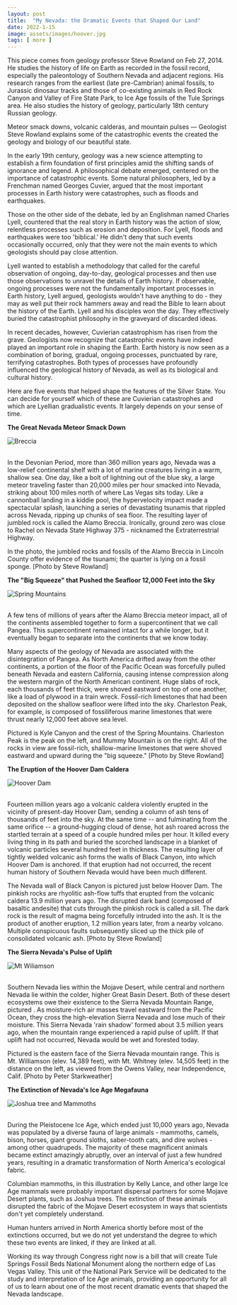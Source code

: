 ```yaml
---
layout: post
title:  "My Nevada: the Dramatic Events that Shaped Our Land"
date: 2022-1-15
image: assets/images/hoover.jpg
tags: [ more ]
---
```


This piece comes from geology professor Steve Rowland on Feb 27, 2014. He studies the history of life on Earth as recorded in the fossil record, especially the paleontology of Southern Nevada and adjacent regions. His research ranges from the earliest (late pre-Cambrian) animal fossils, to Jurassic dinosaur tracks and those of co-existing animals in Red Rock Canyon and Valley of Fire State Park, to Ice Age fossils of the Tule Springs area. He also studies the history of geology, particularly 18th century Russian geology. 

Meteor smack downs, volcanic calderas, and mountain pulses — Geologist Steve Rowland explains some of the catastrophic events the created the geology and biology of our beautiful state.

In the early 19th century, geology was a new science attempting to establish a firm foundation of first principles amid the shifting sands of ignorance and legend. A philosophical debate emerged, centered on the importance of catastrophic events. Some natural philosophers, led by a Frenchman named Georges Cuvier, argued that the most important processes in Earth history were catastrophes, such as floods and earthquakes.

Those on the other side of the debate, led by an Englishman named Charles Lyell, countered that the real story in Earth history was the action of slow, relentless processes such as erosion and deposition. For Lyell, floods and earthquakes were too 'biblical.' He didn't deny that such events occasionally occurred, only that they were not the main events to which geologists should pay close attention.

Lyell wanted to establish a methodology that called for the careful observation of ongoing, day-to-day, geological processes and then use those observations to unravel the details of Earth history. If observable, ongoing processes were not the fundamentally important processes in Earth history, Lyell argued, geologists wouldn't have anything to do - they may as well put their rock hammers away and read the Bible to learn about the history of the Earth. Lyell and his disciples won the day. They effectively buried the catastrophist philosophy in the graveyard of discarded ideas.

In recent decades, however, Cuvierian catastrophism has risen from the grave. Geologists now recognize that catastrophic events have indeed played an important role in shaping the Earth. Earth history is now seen as a combination of boring, gradual, ongoing processes, punctuated by rare, terrifying catastrophes. Both types of processes have profoundly influenced the geological history of Nevada, as well as its biological and cultural history.

Here are five events that helped shape the features of the Silver State. You can decide for yourself which of these are Cuvierian catastrophes and which are Lyellian gradualistic events. It largely depends on your sense of time.

**The Great Nevada Meteor Smack Down**

<div><img src="/assets/images/1_Alamo Breccia_web.jpg" class="img-fluid" alt="Breccia" /></div><br>

In the Devonian Period, more than 360 million years ago, Nevada was a low-relief continental shelf with a lot of marine creatures living in a warm, shallow sea. One day, like a bolt of lightning out of the blue sky, a large meteor traveling faster than 20,000 miles per hour smacked into Nevada, striking about 100 miles north of where Las Vegas sits today. Like a cannonball landing in a kiddie pool, the hypervelocity impact made a spectacular splash, launching a series of devastating tsunamis that rippled across Nevada, ripping up chunks of sea floor. The resulting layer of jumbled rock is called the Alamo Breccia. Ironically, ground zero was close to Rachel on Nevada State Highway 375 - nicknamed the Extraterrestrial Highway.

In the photo, the jumbled rocks and fossils of the Alamo Breccia in Lincoln County offer evidence of the tsunami; the quarter is lying on a fossil sponge. [Photo by Steve Rowland] 

**The "Big Squeeze" that Pushed the Seafloor 12,000 Feet into the Sky**

<div><img src="/assets/images/2_Crest of Spring Mountains with clouds_web.jpg" class="img-fluid" alt="Spring Mountains" /></div><br>

A few tens of millions of years after the Alamo Breccia meteor impact, all of the continents assembled together to form a supercontinent that we call Pangea. This supercontinent remained intact for a while longer, but it eventually began to separate into the continents that we know today.

Many aspects of the geology of Nevada are associated with the disintegration of Pangea. As North America drifted away from the other continents, a portion of the floor of the Pacific Ocean was forcefully pulled beneath Nevada and eastern California, causing intense compression along the western margin of the North American continent. Huge slabs of rock, each thousands of feet thick, were shoved eastward on top of one another, like a load of plywood in a train wreck. Fossil-rich limestones that had been deposited on the shallow seafloor were lifted into the sky. Charleston Peak, for example, is composed of fossiliferous marine limestones that were thrust nearly 12,000 feet above sea level.

Pictured is Kyle Canyon and the crest of the Spring Mountains. Charleston Peak is the peak on the left, and Mummy Mountain is on the right. All of the rocks in view are fossil-rich, shallow-marine limestones that were shoved eastward and upward during the "big squeeze." [Photo by Steve Rowland]

**The Eruption of the Hoover Dam Caldera**

<div><img src="/assets/images/3_Tuff of Hoover Dam_web.jpg" class="img-fluid" alt="Hoover Dam" /></div><br>

Fourteen million years ago a volcanic caldera violently erupted in the vicinity of present-day Hoover Dam, sending a column of ash tens of thousands of feet into the sky. At the same time -- and fulminating from the same orifice -- a ground-hugging cloud of dense, hot ash roared across the startled terrain at a speed of a couple hundred miles per hour. It killed every living thing in its path and buried the scorched landscape in a blanket of volcanic particles several hundred feet in thickness. The resulting layer of tightly welded volcanic ash forms the walls of Black Canyon, into which Hoover Dam is anchored. If that eruption had not occurred, the recent human history of Southern Nevada would have been much different.

The Nevada wall of Black Canyon is pictured just below Hoover Dam. The pinkish rocks are rhyolitic ash-flow tuffs that erupted from the volcanic caldera 13.9 million years ago. The disrupted dark band (composed of basaltic andesite) that cuts through the pinkish rock is called a sill. The dark rock is the result of magma being forcefully intruded into the ash. It is the product of another eruption, 1.2 million years later, from a nearby volcano. Multiple conspicuous faults subsequently sliced up the thick pile of consolidated volcanic ash. [Photo by Steve Rowland]

**The Sierra Nevada's Pulse of Uplift**

<div><img src="/assets/images/4_Mt Williamson from Moffat Ranch - Lone Pine - Small_web.jpg" class="img-fluid" alt="Mt Wiliamson" /></div><br>

Southern Nevada lies within the Mojave Desert, while central and northern Nevada lie within the colder, higher Great Basin Desert. Both of these desert ecosystems owe their existence to the Sierra Nevada Mountain Range, pictured . As moisture-rich air masses travel eastward from the Pacific Ocean, they cross the high-elevation Sierra Nevada and lose much of their moisture. This Sierra Nevada 'rain shadow' formed about 3.5 million years ago, when the mountain range experienced a rapid pulse of uplift. If that uplift had not occurred, Nevada would be wet and forested today.

Pictured is the eastern face of the Sierra Nevada mountain range. This is Mt. Williamson (elev. 14,389 feet), with Mt. Whitney (elev. 14,505 feet) in the distance on the left, as viewed from the Owens Valley, near Independence, Calif. [Photo by Peter Starkweather]

**The Extinction of Nevada's Ice Age Megafauna**

<div><img src="/assets/images/5_J tree and mammoths.jpg" class="img-fluid" alt="Joshua tree and Mammoths" /></div><br>

During the Pleistocene Ice Age, which ended just 10,000 years ago, Nevada was populated by a diverse fauna of large animals - mammoths, camels, bison, horses, giant ground sloths, saber-tooth cats, and dire wolves - among other quadrupeds. The majority of these magnificent animals became extinct amazingly abruptly, over an interval of just a few hundred years, resulting in a dramatic transformation of North America's ecological fabric.

Columbian mammoths, in this illustration by Kelly Lance, and other large Ice Age mammals were probably important dispersal partners for some Mojave Desert plants, such as Joshua trees. The extinction of these animals disrupted the fabric of the Mojave Desert ecosystem in ways that scientists don't yet completely understand.

Human hunters arrived in North America shortly before most of the extinctions occurred, but we do not yet understand the degree to which these two events are linked, if they are linked at all.

Working its way through Congress right now is a bill that will create Tule Springs Fossil Beds National Monument along the northern edge of Las Vegas Valley. This unit of the National Park Service will be dedicated to the study and interpretation of Ice Age animals, providing an opportunity for all of us to learn about one of the most recent dramatic events that shaped the Nevada landscape.
